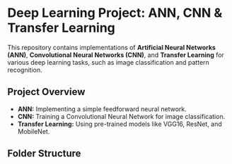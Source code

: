 #  Deep Learning Project: ANN, CNN & Transfer Learning

This repository contains implementations of **Artificial Neural Networks (ANN)**, **Convolutional Neural Networks (CNN)**, and **Transfer Learning** for various deep learning tasks, such as image classification and pattern recognition.

##  Project Overview
- **ANN:** Implementing a simple feedforward neural network.
- **CNN:** Training a Convolutional Neural Network for image classification.
- **Transfer Learning:** Using pre-trained models like VGG16, ResNet, and MobileNet.

##  Folder Structure
